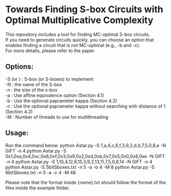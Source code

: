 # Towards Finding S-box Circuits with Optimal Multiplicative Complexity

This repository includes a tool for finding MC-optimal S-box circuits.  
If you need to generate circuits quickly, you can choose an option that enables finding a circuit that is not MC-optimal (e.g., -b and -c).  
For more details, please refer to the paper.

## Options:
-S <value> (or <file>) : S-box (or S-boxes) to implement  
-N <value> : the name of the S-box  
-n <value> : the size of the s-box  
-a : Use affine equivalence option (Section 4.1)  
-b <value> : Use the optional paprameter kappa (Section 4.2)  
-c <value> : Use the optional paprameter kappa without searching with distance of 1 (Section 4.2)  
-M <value> : Number of threads to use for multithreading
  
## Usage: 
Run the command below.
python Astar.py -S 1,a,4,c,6,f,3,9,2,d,b,7,5,0,8,e -N GIFT -n 4
python Astar.py -S 0x1,0xa,0x4,0xc,0x6,0xf,0x3,0x9,0x2,0xd,0xb,0x7,0x5,0x0,0x8,0xe -N GIFT -n 4
python Astar.py -S 1,10,4,12,6,15,3,9,2,13,11,7,5,0,8,14 -N GIFT -n 4
python Astar.py -S 5bitSboxes.txt -n 5 -a -b 4 -M 8
python Astar.py -S 6bitSboxes.txt -n 5 -a -c 4 -M 48
  
Please note that the format inside {name}.txt should follow the format of the files inside the example folder.
